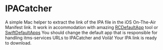 # IPACatcher

A simple Mac helper to extract the link of the IPA file in the iOS On-The-Air Manifest link.
It work in accommodation with amazing [RCDefaultApp](https://www.rubicode.com/Software/RCDefaultApp) tool or [SwiftDefaultApps](https://github.com/Lord-Kamina/SwiftDefaultApps/releases)
You should change the default app that is responsible for handling itms-services URLs to IPACatcher and
Voilà! Your IPA link is ready to download.
